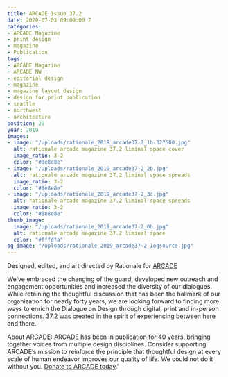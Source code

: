 ```yaml
---
title: ARCADE Issue 37.2
date: 2020-07-03 09:00:00 Z
categories:
- ARCADE Magazine
- print design
- magazine
- Publication
tags:
- ARCADE Magazine
- ARCADE NW
- editorial design
- magazine
- magazine layout design
- design for print publication
- seattle
- northwest
- architecture
position: 20
year: 2019
images:
- image: "/uploads/rationale_2019_arcade37-2_1b-327500.jpg"
  alt: rationale arcade magazine 37.2 liminal space cover
  image_ratio: 3-2
  color: "#8e8e8e"
- image: "/uploads/rationale_2019_arcade37-2_2b.jpg"
  alt: rationale arcade magazine 37.2 liminal space spreads
  image_ratio: 3-2
  color: "#8e8e8e"
- image: "/uploads/rationale_2019_arcade37-2_3c.jpg"
  alt: rationale arcade magazine 37.2 liminal space spreads
  image_ratio: 3-2
  color: "#8e8e8e"
thumb_image:
  image: "/uploads/rationale_2019_arcade37-2_0b.jpg"
  alt: rationale arcade magazine 37.2 liminal space
  color: "#fffdfa"
og_image: "/uploads/rationale_2019_arcade37-2_1ogsource.jpg"
---
```


Designed, edited, and art directed by Rationale for [ARCADE](https://arcadenw.org/)

We’ve embraced the changing of the guard, developed new outreach and engagement opportunities and increased the diversity of our dialogues. While retaining the thoughtful discussion that has been the hallmark of our organization for nearly forty years, we are looking forward to finding more ways to enrich the Dialogue on Design through digital, print and in-person connections. 37.2 was created in the spirit of experiencing between here and there.

About ARCADE:
ARCADE has been in publication for 40 years, bringing together voices from multiple design disciplines. Consider supporting ARCADE’s mission to reinforce the principle that thoughtful design at every scale of human endeavor improves our quality of life. We could not do it without you. [Donate to ARCADE today](https://arcadenw.org/donate).'